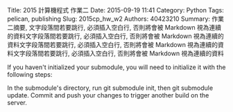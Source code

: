Title: 2015 計算機程式 作業二
Date: 2015-09-19 11:41
Category: Python
Tags: pelican, publishing
Slug: 2015cp_hw_w2
Authors: 40423210
Summary: 作業二摘要, 文字段落間若要跳行, 必須插入空白行, 否則將會被 Markdown 視為連續的資料文字段落間若要跳行, 必須插入空白行, 否則將會被 Markdown 視為連續的資料文字段落間若要跳行, 必須插入空白行, 否則將會被 Markdown 視為連續的資料文字段落間若要跳行, 必須插入空白行, 否則將會被 Markdown 視為連續的資料

If you haven't initialized your submodule, you will need to initialize it with the following steps:

In the submodule's directory, run git submodule init, then git submodule update.
Commit and push your changes to trigger another build on the server.
